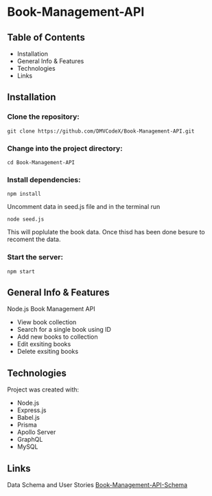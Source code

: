 # Book-Management-API

## Table of Contents

- Installation
- General Info & Features
- Technologies
- Links

## Installation

### Clone the repository:

```
git clone https://github.com/DMVCodeX/Book-Management-API.git
```


### Change into the project directory:

```
cd Book-Management-API
```

### Install dependencies:

```
npm install
```

Uncomment data in seed.js file and in the terminal run

```
node seed.js
```

This will poplulate the book data. Once thisd has been done besure to recoment the data.


### Start the server:
```
npm start
```


## General Info & Features

Node.js Book Management API

- View book collection
- Search for a single book using ID
- Add new books to collection
- Edit exsiting books
- Delete exsiting books

## Technologies

Project was created with:

- Node.js
- Express.js
- Babel.js
- Prisma
- Apollo Server
- GraphQL
- MySQL

## Links

Data Schema and User Stories
[Book-Management-API-Schema](https://docs.google.com/spreadsheets/d/1_2wFreyEVlK1XuAi4IgH6Neh9t_l7O06_0kgFn3Ch-c/edit#gid=0)

